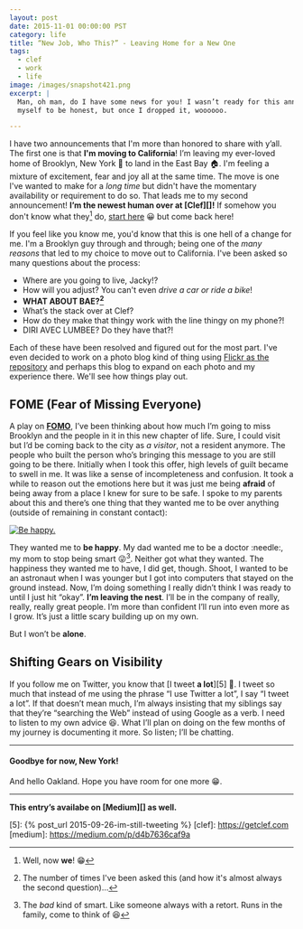 ```yaml
---
layout: post
date: 2015-11-01 00:00:00 PST
category: life
title: “New Job, Who This?” - Leaving Home for a New One
tags:
  - clef
  - work
  - life
image: /images/snapshot421.png
excerpt: |
  Man, oh man, do I have some news for you! I wasn’t ready for this announcement
  myself to be honest, but once I dropped it, woooooo.

---
```


I have two announcements that I'm more than honored to share with y’all.
The first one is that **I'm moving to California**! I’m leaving my ever-loved home of
Brooklyn, New York :statue_of_liberty: to land in the East Bay :house:. I'm feeling
a mixture of excitement, fear and joy all at the same time. The move is one I've
wanted to make for a _long time_ but didn't have the momentary availability or
requirement to do so. That leads me to my second announcement!
**I’m the newest human over at [Clef][]!** If somehow you don't know what
they[^1] do, [start here][1] :grinning: but come back here!

If you feel like you know me, you'd know that this is one hell of a change for
me. I'm a Brooklyn guy through and through; being one of the _many reasons_
that led to my choice to move out to California. I've been asked so many
questions about the process:

  * Where are you going to live, Jacky!?
  * How will you adjust? You can't even _drive a car or ride a bike_!
  * **WHAT ABOUT BAE?[^2]**
  * What’s the stack over at Clef?
  * How do they make that thingy work with the line thingy on my phone?!
  * DIRI AVEC LUMBEE? Do they have that?!

Each of these have been resolved and figured out for the most part. I've even
decided to work on a photo blog kind of thing using [Flickr as the
repository][2] and perhaps this blog to expand on each photo and my experience
there. We'll see how things play out.

## FOME (Fear of Missing Everyone)

A play on **[FOMO][3]**, I’ve been thinking about how much I’m going to miss
Brooklyn and the people in it in this new chapter of life. Sure, I could visit
but I’d be coming back to the city as _a visitor_, not a resident anymore.
The people who built the person who’s bringing this message to you are still 
going to be there. Initially when I took this offer, high levels of guilt became
to swell in me. It was like a sense of incompleteness and confusion.
It took a while to reason out the emotions here but it was just me being
**afraid** of being away from a place I knew for sure to be safe. I spoke to my parents
about this and there’s one thing that they wanted me to be over anything
(outside of remaining in constant contact):

[![Be happy.](/images/IMG_20150926_180029.jpg)][4]

They wanted me to **be happy**. My dad wanted me to be a doctor :needle:, my mom
to stop being smart :stuck_out_tongue_winking_eye:[^3]. Neither got what they
wanted. The happiness they wanted me to have, I did get, though. Shoot, I wanted
to be an astronaut when I was younger but I got into computers that stayed
on the ground instead. Now, I’m doing something I really didn’t think I was
ready to until I just hit “okay”. **I’m leaving the nest**. I’ll be in the
company of really, really, really great people. I’m more than confident I’ll
run into even more as I grow. It’s just a little scary building up on my own.

But I won’t be **alone**.

## Shifting Gears on Visibility

If you follow me on Twitter, you know that [I tweet **a lot**][5] :mega:. I tweet so
much that instead of me using the phrase “I use Twitter a lot”, I say “I tweet a
lot”. If that doesn’t mean much, I’m always insisting that my siblings say that
they’re “searching the Web” instead of using Google as a verb. I need to listen
to my own advice :laughing:. What I’ll plan on doing on the few months of my journey
is documenting it more. So listen; I’ll be chatting.

---

#### Goodbye for now, New York!

And hello Oakland. Hope you have room for one more :grin:.

---

**This entry’s availabe on [Medium][] as well.**

[1]: https://getclef.com/about/
[2]: https://www.flickr.com/photos/jackyalcine/albums/72157660328241191
[3]: https://en.wikipedia.org/wiki/Fear_of_missing_out
[4]: https://instagram.com/p/7Y72-kLzsa/?taken-by=hirakunyc
[5]: {% post_url 2015-09-26-im-still-tweeting %}
[clef]: https://getclef.com
[medium]: https://medium.com/p/d4b7636caf9a
[^1]: Well, now **we**! :grin:
[^2]: The number of times I've been asked this (and how it's almost always the second question)...
[^3]: The _bad_ kind of smart. Like someone always with a retort. Runs in the family, come to think of :laughing:
